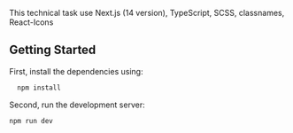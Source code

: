 This technical task use Next.js (14 version), TypeScript, SCSS, classnames, React-Icons

## Getting Started

First, install the dependencies using:
```bash
  npm install
```

Second, run the development server:

```bash
npm run dev
```
